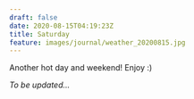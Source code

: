 ```yaml
---
draft: false
date: 2020-08-15T04:19:23Z
title: Saturday
feature: images/journal/weather_20200815.jpg
---
```


Another hot day and weekend! Enjoy :)

*To be updated...*
